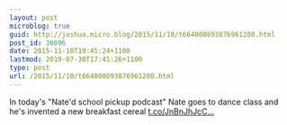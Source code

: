 ```yaml
---
layout: post
microblog: true
guid: http://joshua.micro.blog/2015/11/10/t664000893876961280.html
post_id: 36696
date: 2015-11-10T19:45:24+1100
lastmod: 2019-07-30T17:41:26+1100
type: post
url: /2015/11/10/t664000893876961280.html
---
```

In today's "Nate'd school pickup podcast" Nate goes to dance class and he's invented a new breakfast cereal [t.co/JnBnJhJcC...](https://t.co/JnBnJhJcCH)
